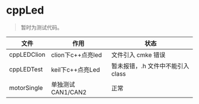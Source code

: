 # cppLed

> 暂时为测试代码。
> 
|文件|作用|状态|
| ----------- | ----------------- | ---- |
| cppLEDClion | clion下c++点亮led | 文件引入 cmke 错误 |
| cppLEDTest  | keil下c++点亮Led  | 暂未报错，.h 文件中不能引入 class |
| motorSingle | 单独测试CAN1/CAN2 | 正常 |

